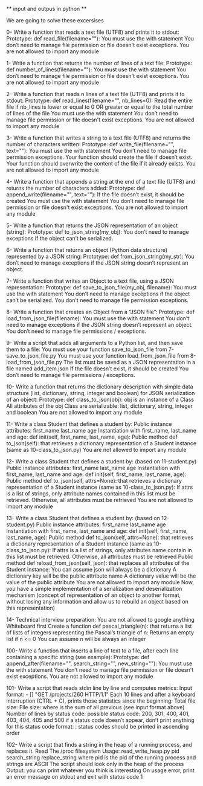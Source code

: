 ** input and outpus in python **

We are going to solve these excersises

0- Write a function that reads a text file (UTF8) and prints it to stdout: Prototype: def read_file(filename=""): You must use the with statement You don’t need to manage file permission or file doesn't exist exceptions. You are not allowed to import any module

1- Write a function that returns the number of lines of a text file: Prototype: def number_of_lines(filename=""): You must use the with statement You don’t need to manage file permission or file doesn't exist exceptions. You are not allowed to import any module

2- Write a function that reads n lines of a text file (UTF8) and prints it to stdout: Prototype: def read_lines(filename="", nb_lines=0): Read the entire file if nb_lines is lower or equal to 0 OR greater or equal to the total number of lines of the file You must use the with statement You don’t need to manage file permission or file doesn't exist exceptions. You are not allowed to import any module

3- Write a function that writes a string to a text file (UTF8) and returns the number of characters written: Prototype: def write_file(filename="", text=""): You must use the with statement You don’t need to manage file permission exceptions. Your function should create the file if doesn’t exist. Your function should overwrite the content of the file if it already exists. You are not allowed to import any module

4- Write a function that appends a string at the end of a text file (UTF8) and returns the number of characters added: Prototype: def append_write(filename="", text=""): If the file doesn’t exist, it should be created You must use the with statement You don’t need to manage file permission or file doesn't exist exceptions. You are not allowed to import any module

5- Write a function that returns the JSON representation of an object (string): Prototype: def to_json_string(my_obj): You don’t need to manage exceptions if the object can’t be serialized.

6- Write a function that returns an object (Python data structure) represented by a JSON string: Prototype: def from_json_string(my_str): You don’t need to manage exceptions if the JSON string doesn’t represent an object.

7- Write a function that writes an Object to a text file, using a JSON representation: Prototype: def save_to_json_file(my_obj, filename): You must use the with statement You don’t need to manage exceptions if the object can’t be serialized. You don’t need to manage file permission exceptions.

8- Write a function that creates an Object from a “JSON file”: Prototype: def load_from_json_file(filename): You must use the with statement You don’t need to manage exceptions if the JSON string doesn’t represent an object. You don’t need to manage file permissions / exceptions.

9- Write a script that adds all arguments to a Python list, and then save them to a file: You must use your function save_to_json_file from 7-save_to_json_file.py You must use your function load_from_json_file from 8-load_from_json_file.py The list must be saved as a JSON representation in a file named add_item.json If the file doesn’t exist, it should be created You don’t need to manage file permissions / exceptions.

10- Write a function that returns the dictionary description with simple data structure (list, dictionary, string, integer and boolean) for JSON serialization of an object: Prototype: def class_to_json(obj): obj is an instance of a Class All attributes of the obj Class are serializable: list, dictionary, string, integer and boolean You are not allowed to import any module

11- Write a class Student that defines a student by: Public instance attributes: first_name last_name age Instantiation with first_name, last_name and age: def init(self, first_name, last_name, age): Public method def to_json(self): that retrieves a dictionary representation of a Student instance (same as 10-class_to_json.py) You are not allowed to import any module

12- Write a class Student that defines a student by: (based on 11-student.py) Public instance attributes: first_name last_name age Instantiation with first_name, last_name and age: def init(self, first_name, last_name, age): Public method def to_json(self, attrs=None): that retrieves a dictionary representation of a Student instance (same as 10-class_to_json.py): If attrs is a list of strings, only attribute names contained in this list must be retrieved. Otherwise, all attributes must be retrieved You are not allowed to import any module

13- Write a class Student that defines a student by: (based on 12-student.py) Public instance attributes: first_name last_name age Instantiation with first_name, last_name and age: def init(self, first_name, last_name, age): Public method def to_json(self, attrs=None): that retrieves a dictionary representation of a Student instance (same as 10-class_to_json.py): If attrs is a list of strings, only attributes name contain in this list must be retrieved. Otherwise, all attributes must be retrieved Public method def reload_from_json(self, json): that replaces all attributes of the Student instance: You can assume json will always be a dictionary A dictionary key will be the public attribute name A dictionary value will be the value of the public attribute You are not allowed to import any module Now, you have a simple implementation of a serialization and deserialization mechanism (concept of representation of an object to another format, without losing any information and allow us to rebuild an object based on this representation)

14- Technical interview preparation: You are not allowed to google anything Whiteboard first Create a function def pascal_triangle(n): that returns a list of lists of integers representing the Pascal’s triangle of n: Returns an empty list if n <= 0 You can assume n will be always an integer

100- Write a function that inserts a line of text to a file, after each line containing a specific string (see example): Prototype: def append_after(filename="", search_string="", new_string=""): You must use the with statement You don’t need to manage file permission or file doesn't exist exceptions. You are not allowed to import any module

101- Write a script that reads stdin line by line and computes metrics: Input format: - [] "GET /projects/260 HTTP/1.1" Each 10 lines and after a keyboard interruption (CTRL + C), prints those statistics since the beginning: Total file size: File size: where is the sum of all previous (see input format above) Number of lines by status code: possible status code: 200, 301, 400, 401, 403, 404, 405 and 500 if a status code doesn’t appear, don’t print anything for this status code format: : status codes should be printed in ascending order

102- Write a script that finds a string in the heap of a running process, and replaces it. Read The /proc filesystem Usage: read_write_heap.py pid search_string replace_string where pid is the pid of the running process and strings are ASCII The script should look only in the heap of the process Output: you can print whatever you think is interesting On usage error, print an error message on stdout and exit with status code 1
